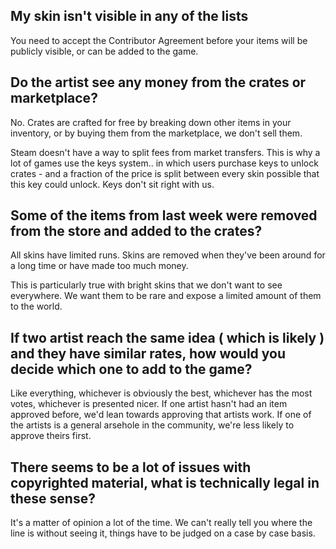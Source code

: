 ## My skin isn't visible in any of the lists

You need to accept the Contributor Agreement before your items will be publicly visible, or can be added to the game.

## Do the artist see any money from the crates or marketplace?

No. Crates are crafted for free by breaking down other items in your inventory, or by buying them from the marketplace, we don't sell them.

Steam doesn't have a way to split fees from market transfers. This is why a lot of games use the keys system.. in which users purchase keys to unlock crates - and a fraction of the price is split between every skin possible that this key could unlock. Keys don't sit right with us.

## Some of the items from last week were removed from the store and added to the crates?

All skins have limited runs. Skins are removed when they've been around for a long time or have made too much money.

This is particularly true with bright skins that we don't want to see everywhere. We want them to be rare and expose a limited amount of them to the world.

## If two artist reach the same idea ( which is likely ) and they have similar rates, how would you decide which one to add to the game?

Like everything, whichever is obviously the best, whichever has the most votes, whichever is presented nicer. If one artist hasn't had an item approved before, we'd lean towards approving that artists work. If one of the artists is a general arsehole in the community, we're less likely to approve theirs first.

## There seems to be a lot of issues with copyrighted material, what is technically legal in these sense? 

It's a matter of opinion a lot of the time. We can't really tell you where the line is without seeing it, things have to be judged on a case by case basis.